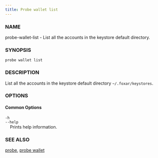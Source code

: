 ```yaml
---
title: Probe wallet list
---
```


### NAME

probe-wallet-list - List all the accounts in the keystore default directory.

### SYNOPSIS

`probe wallet list`

### DESCRIPTION

List all the accounts in the keystore default directory `~/.foxar/keystores`.

### OPTIONS

#### Common Options

`-h`  
`--help`  
&nbsp;&nbsp;&nbsp;&nbsp;Prints help information.

### SEE ALSO

[probe](./probe.md), [probe wallet](./probe-wallet.md)
